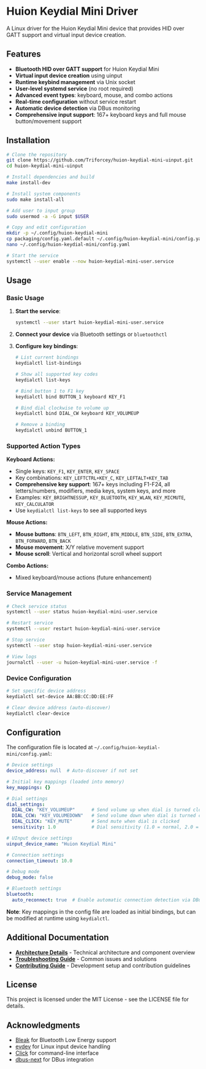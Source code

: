 # Huion Keydial Mini Driver

A Linux driver for the Huion Keydial Mini device that provides HID over GATT support and virtual input device creation.

## Features

- **Bluetooth HID over GATT support** for Huion Keydial Mini
- **Virtual input device creation** using uinput
- **Runtime keybind management** via Unix socket
- **User-level systemd service** (no root required)
- **Advanced event types**: keyboard, mouse, and combo actions
- **Real-time configuration** without service restart
- **Automatic device detection** via DBus monitoring
- **Comprehensive input support**: 167+ keyboard keys and full mouse button/movement support

## Installation

```bash
# Clone the repository
git clone https://github.com/Triforcey/huion-keydial-mini-uinput.git
cd huion-keydial-mini-uinput

# Install dependencies and build
make install-dev

# Install system components
sudo make install-all

# Add user to input group
sudo usermod -a -G input $USER

# Copy and edit configuration
mkdir -p ~/.config/huion-keydial-mini
cp packaging/config.yaml.default ~/.config/huion-keydial-mini/config.yaml
nano ~/.config/huion-keydial-mini/config.yaml

# Start the service
systemctl --user enable --now huion-keydial-mini-user.service
```

## Usage

### Basic Usage

1. **Start the service**:
   ```bash
   systemctl --user start huion-keydial-mini-user.service
   ```

2. **Connect your device** via Bluetooth settings or `bluetoothctl`

3. **Configure key bindings**:
   ```bash
   # List current bindings
   keydialctl list-bindings

   # Show all supported key codes
   keydialctl list-keys

   # Bind button 1 to F1 key
   keydialctl bind BUTTON_1 keyboard KEY_F1

   # Bind dial clockwise to volume up
   keydialctl bind DIAL_CW keyboard KEY_VOLUMEUP

   # Remove a binding
   keydialctl unbind BUTTON_1
   ```

### Supported Action Types

**Keyboard Actions:**
- Single keys: `KEY_F1`, `KEY_ENTER`, `KEY_SPACE`
- Key combinations: `KEY_LEFTCTRL+KEY_C`, `KEY_LEFTALT+KEY_TAB`
- **Comprehensive key support**: 167+ keys including F1-F24, all letters/numbers, modifiers, media keys, system keys, and more
- Examples: `KEY_BRIGHTNESSUP`, `KEY_BLUETOOTH`, `KEY_WLAN`, `KEY_MICMUTE`, `KEY_CALCULATOR`
- Use `keydialctl list-keys` to see all supported keys

**Mouse Actions:**
- **Mouse buttons**: `BTN_LEFT`, `BTN_RIGHT`, `BTN_MIDDLE`, `BTN_SIDE`, `BTN_EXTRA`, `BTN_FORWARD`, `BTN_BACK`
- **Mouse movement**: X/Y relative movement support
- **Mouse scroll**: Vertical and horizontal scroll wheel support

**Combo Actions:**
- Mixed keyboard/mouse actions (future enhancement)

### Service Management

```bash
# Check service status
systemctl --user status huion-keydial-mini-user.service

# Restart service
systemctl --user restart huion-keydial-mini-user.service

# Stop service
systemctl --user stop huion-keydial-mini-user.service

# View logs
journalctl --user -u huion-keydial-mini-user.service -f
```

### Device Configuration

```bash
# Set specific device address
keydialctl set-device AA:BB:CC:DD:EE:FF

# Clear device address (auto-discover)
keydialctl clear-device
```

## Configuration

The configuration file is located at `~/.config/huion-keydial-mini/config.yaml`:

```yaml
# Device settings
device_address: null  # Auto-discover if not set

# Initial key mappings (loaded into memory)
key_mappings: {}

# Dial settings
dial_settings:
  DIAL_CW: "KEY_VOLUMEUP"      # Send volume up when dial is turned clockwise
  DIAL_CCW: "KEY_VOLUMEDOWN"   # Send volume down when dial is turned counterclockwise
  DIAL_CLICK: "KEY_MUTE"       # Send mute when dial is clicked
  sensitivity: 1.0             # Dial sensitivity (1.0 = normal, 2.0 = double, 0.5 = half)

# UInput device settings
uinput_device_name: "Huion Keydial Mini"

# Connection settings
connection_timeout: 10.0

# Debug mode
debug_mode: false

# Bluetooth settings
bluetooth:
  auto_reconnect: true  # Enable automatic connection detection via DBus
```

**Note**: Key mappings in the config file are loaded as initial bindings, but can be modified at runtime using `keydialctl`.

## Additional Documentation

- **[Architecture Details](ARCHITECTURE.md)** - Technical architecture and component overview
- **[Troubleshooting Guide](TROUBLESHOOTING.md)** - Common issues and solutions
- **[Contributing Guide](CONTRIBUTING.md)** - Development setup and contribution guidelines

## License

This project is licensed under the MIT License - see the LICENSE file for details.

## Acknowledgments

- [Bleak](https://github.com/hbldh/bleak) for Bluetooth Low Energy support
- [evdev](https://github.com/gvalkov/python-evdev) for Linux input device handling
- [Click](https://click.palletsprojects.com/) for command-line interface
- [dbus-next](https://github.com/altdesktop/python-dbus-next) for DBus integration
